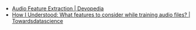 - [Audio Feature Extraction | Devopedia](https://devopedia.org/audio-feature-extraction)
- [How I Understood: What features to consider while training audio files? | Towardsdatascience](https://towardsdatascience.com/how-i-understood-what-features-to-consider-while-training-audio-files-eedfb6e9002b)

